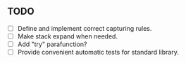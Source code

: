 TODO
----
 * [ ] Define and implement correct capturing rules.
 * [ ] Make stack expand when needed.
 * [ ] Add "try" parafunction?
 * [ ] Provide convenient automatic tests for standard library.
